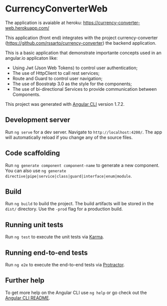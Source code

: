 # CurrencyConverterWeb
The application is avaiable at heroku: 
  https://currency-converter-web.herokuapp.com/

This application (front end) integrates with the project currency-converter (https://github.com/rssarto/currency-converter) the backend application.

This is a basic application that demonstrate importante concepts used in an angular.io applicaton like: <br/>
<ul>
  <li>Using Jwt (Json Web Tokens) to control user authentication;</li>
  <li>The use of HttpClient to call rest services;</li>
  <li>Route and Guard to control user navigation;</li>
  <li>The use of Boostratp 3.0 as the style for the components;</li>
  <li>The use of bi-directional Services to provide communication between Components.</li>
</ul>

This project was generated with [Angular CLI](https://github.com/angular/angular-cli) version 1.7.2.

## Development server

Run `ng serve` for a dev server. Navigate to `http://localhost:4200/`. The app will automatically reload if you change any of the source files.

## Code scaffolding

Run `ng generate component component-name` to generate a new component. You can also use `ng generate directive|pipe|service|class|guard|interface|enum|module`.

## Build

Run `ng build` to build the project. The build artifacts will be stored in the `dist/` directory. Use the `-prod` flag for a production build.

## Running unit tests

Run `ng test` to execute the unit tests via [Karma](https://karma-runner.github.io).

## Running end-to-end tests

Run `ng e2e` to execute the end-to-end tests via [Protractor](http://www.protractortest.org/).

## Further help

To get more help on the Angular CLI use `ng help` or go check out the [Angular CLI README](https://github.com/angular/angular-cli/blob/master/README.md).

